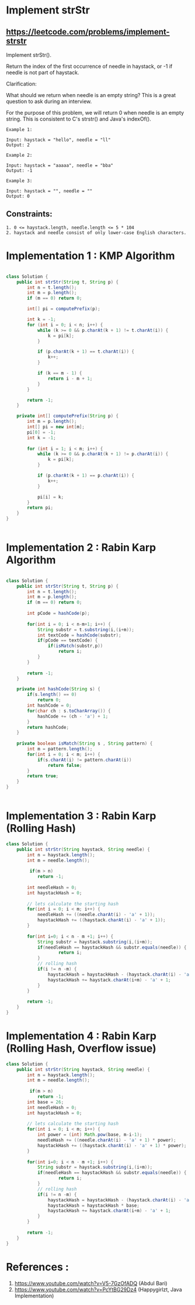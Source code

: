 # Implement strStr
## https://leetcode.com/problems/implement-strstr

Implement strStr().

Return the index of the first occurrence of needle in haystack, or -1 if needle is not part of haystack.

Clarification:

What should we return when needle is an empty string? This is a great question to ask during an interview.

For the purpose of this problem, we will return 0 when needle is an empty string. This is consistent to C's strstr() and Java's indexOf().

``` 
Example 1:

Input: haystack = "hello", needle = "ll"
Output: 2

Example 2:

Input: haystack = "aaaaa", needle = "bba"
Output: -1

Example 3:

Input: haystack = "", needle = ""
Output: 0
``` 

## Constraints:
```
1. 0 <= haystack.length, needle.length <= 5 * 104
2. haystack and needle consist of only lower-case English characters.
```

# Implementation 1 : KMP Algorithm
```java

class Solution {
    public int strStr(String t, String p) {
        int n = t.length();
        int m = p.length();
        if (m == 0) return 0;

        int[] pi = computePrefix(p);

        int k = -1;
        for (int i = 0; i < n; i++) {
            while (k >= 0 && p.charAt(k + 1) != t.charAt(i)) {
                k = pi[k];
            }

            if (p.charAt(k + 1) == t.charAt(i)) {
                k++;
            }

            if (k == m - 1) {
                return i - m + 1;
            }
        }

        return -1;
    }

    private int[] computePrefix(String p) {
        int m = p.length();
        int[] pi = new int[m];
        pi[0] = -1;
        int k = -1;
    
        for (int i = 1; i < m; i++) {
            while (k >= 0 && p.charAt(k + 1) != p.charAt(i)) {
                k = pi[k];
            }

            if (p.charAt(k + 1) == p.charAt(i)) {
                k++;
            }

            pi[i] = k;
        }
        return pi;
    }
}
         
```

# Implementation 2 : Rabin Karp Algorithm
```java

class Solution {
    public int strStr(String t, String p) {
        int n = t.length();
        int m = p.length();
        if (m == 0) return 0;
        
        int pCode = hashCode(p);
        
        for(int i = 0; i < n-m+1; i++) {
            String substr = t.substring(i,(i+m));
            int textCode = hashCode(substr);
            if(pCode == textCode) {
                if(isMatch(substr,p))
                    return i;
            }
        }
        
        return -1;
    }

    private int hashCode(String s) {
        if(s.length() == 0)
            return 0;
        int hashCode = 0;
        for(char ch : s.toCharArray()) {
            hashCode += (ch - 'a') + 1;
        }
        return hashCode;
    }
    
    private boolean isMatch(String s , String pattern) {
        int m = pattern.length();
        for(int i = 0; i < m; i++) {
            if(s.charAt(i) != pattern.charAt(i))
                return false;
        }
        return true;
    }
}
         
```
# Implementation 3 : Rabin Karp (Rolling Hash)
```java
class Solution {
    public int strStr(String haystack, String needle) {
        int n = haystack.length();
        int m = needle.length();
        
         if(m > n)
            return -1;
        
        int needleHash = 0;
        int haystackHash = 0;
        
        // lets calculate the starting hash
        for(int i = 0; i < m; i++) {
            needleHash += ((needle.charAt(i) - 'a' + 1));
            haystackHash += ((haystack.charAt(i) - 'a' + 1));
        }
        
        for(int i=0; i < n - m +1; i++) {
            String substr = haystack.substring(i,(i+m));
            if(needleHash == haystackHash && substr.equals(needle)) {
                    return i;
            }
            // rolling hash
            if(i != n -m) {
                haystackHash = haystackHash - (haystack.charAt(i) - 'a' + 1);
                haystackHash += haystack.charAt(i+m) - 'a' + 1;
            }
        }
        
        return -1;
    }
}
```
# Implementation 4 : Rabin Karp (Rolling Hash, Overflow issue)
```java
class Solution {
    public int strStr(String haystack, String needle) {
        int n = haystack.length();
        int m = needle.length();
        
         if(m > n)
            return -1;
        int base = 26;
        int needleHash = 0;
        int haystackHash = 0;
        
        // lets calculate the starting hash
        for(int i = 0; i < m; i++) {
            int power = (int) Math.pow(base, m-i-1);
            needleHash += ((needle.charAt(i) - 'a' + 1) * power);
            haystackHash += ((haystack.charAt(i) - 'a' + 1) * power);
        }
        
        for(int i=0; i < n - m +1; i++) {
            String substr = haystack.substring(i,(i+m));
            if(needleHash == haystackHash && substr.equals(needle)) {
                    return i;
            }
            // rolling hash
            if(i != n -m) {
                haystackHash = haystackHash - (haystack.charAt(i) - 'a' + 1) * (int)Math.pow(base,m-1);
                haystackHash = haystackHash * base;
                haystackHash += haystack.charAt(i+m) - 'a' + 1;
            }
        }
        
        return -1;
    }
}
```

# References :
1. https://www.youtube.com/watch?v=V5-7GzOfADQ (Abdul Bari)
2. https://www.youtube.com/watch?v=PcYtBG29Dz4 (Happygirlzt, Java Implementation)

